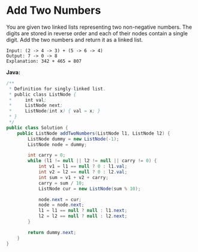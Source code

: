 # Add Two Numbers

You are given two linked lists representing two non-negative numbers. The digits are stored in reverse order and each of their nodes contain a single digit. Add the two numbers and return it as a linked list.

    Input: (2 -> 4 -> 3) + (5 -> 6 -> 4)
    Output: 7 -> 0 -> 8
    Explanation: 342 + 465 = 807

**Java:**
```java
/**
 * Definition for singly-linked list.
 * public class ListNode {
 *     int val;
 *     ListNode next;
 *     ListNode(int x) { val = x; }
 * }
 */
public class Solution {
    public ListNode addTwoNumbers(ListNode l1, ListNode l2) {
        ListNode dummy = new ListNode(-1);
        ListNode node = dummy;

        int carry = 0;
        while (l1 != null || l2 != null || carry != 0) {
            int v1 = l1 == null ? 0 : l1.val;
            int v2 = l2 == null ? 0 : l2.val;
            int sum = v1 + v2 + carry;
            carry = sum / 10;
            ListNode cur = new ListNode(sum % 10);

            node.next = cur;
            node = node.next;
            l1 = l1 == null ? null : l1.next;
            l2 = l2 == null ? null : l2.next;
        }

        return dummy.next;
    }
}
```
